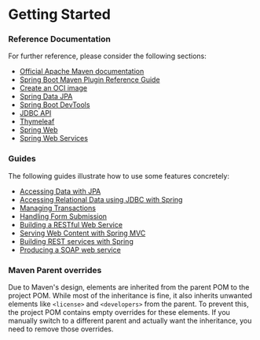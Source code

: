 # Getting Started

### Reference Documentation
For further reference, please consider the following sections:

* [Official Apache Maven documentation](https://maven.apache.org/guides/index.html)
* [Spring Boot Maven Plugin Reference Guide](https://docs.spring.io/spring-boot/3.4.3-SNAPSHOT/maven-plugin)
* [Create an OCI image](https://docs.spring.io/spring-boot/3.4.3-SNAPSHOT/maven-plugin/build-image.html)
* [Spring Data JPA](https://docs.spring.io/spring-boot/3.4.3-SNAPSHOT/reference/data/sql.html#data.sql.jpa-and-spring-data)
* [Spring Boot DevTools](https://docs.spring.io/spring-boot/3.4.3-SNAPSHOT/reference/using/devtools.html)
* [JDBC API](https://docs.spring.io/spring-boot/3.4.3-SNAPSHOT/reference/data/sql.html)
* [Thymeleaf](https://docs.spring.io/spring-boot/3.4.3-SNAPSHOT/reference/web/servlet.html#web.servlet.spring-mvc.template-engines)
* [Spring Web](https://docs.spring.io/spring-boot/3.4.3-SNAPSHOT/reference/web/servlet.html)
* [Spring Web Services](https://docs.spring.io/spring-boot/3.4.3-SNAPSHOT/reference/io/webservices.html)

### Guides
The following guides illustrate how to use some features concretely:

* [Accessing Data with JPA](https://spring.io/guides/gs/accessing-data-jpa/)
* [Accessing Relational Data using JDBC with Spring](https://spring.io/guides/gs/relational-data-access/)
* [Managing Transactions](https://spring.io/guides/gs/managing-transactions/)
* [Handling Form Submission](https://spring.io/guides/gs/handling-form-submission/)
* [Building a RESTful Web Service](https://spring.io/guides/gs/rest-service/)
* [Serving Web Content with Spring MVC](https://spring.io/guides/gs/serving-web-content/)
* [Building REST services with Spring](https://spring.io/guides/tutorials/rest/)
* [Producing a SOAP web service](https://spring.io/guides/gs/producing-web-service/)

### Maven Parent overrides

Due to Maven's design, elements are inherited from the parent POM to the project POM.
While most of the inheritance is fine, it also inherits unwanted elements like `<license>` and `<developers>` from the parent.
To prevent this, the project POM contains empty overrides for these elements.
If you manually switch to a different parent and actually want the inheritance, you need to remove those overrides.

